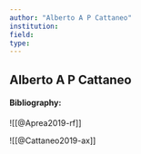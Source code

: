 ```yaml
---
author: "Alberto A P Cattaneo"
institution:
field:
type:
---
```


## Alberto A P Cattaneo
#### Bibliography:

![[@Aprea2019-rf]]

![[@Cattaneo2019-ax]]